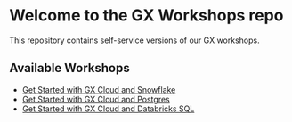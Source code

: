 # Welcome to the GX Workshops repo

This repository contains self-service versions of our GX workshops.

## Available Workshops

* [Get Started with GX Cloud and Snowflake](get_started_with_gx_cloud_and_snowflake/workshop.md)
* [Get Started with GX Cloud and Postgres](get_started_with_gx_cloud_and_postgres/workshop.md)
* [Get Started with GX Cloud and Databricks SQL](get_started_with_gx_cloud_and_databricks_sql/workshop.md)